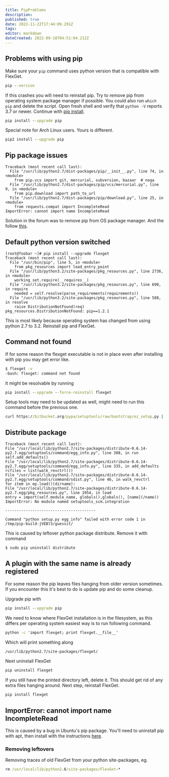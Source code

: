 ```yaml
---
title: PipProblems
description: 
published: true
date: 2022-11-22T17:44:09.291Z
tags: 
editor: markdown
dateCreated: 2022-09-18T04:51:04.212Z
---
```


## Problems with using pip
Make sure your `pip` command uses python version that is compatible with FlexGet. 

```cmd
pip --version
```

If this crashes you will need to reinstall pip. Try to remove pip from operating system package manager if possible. You could also run `which pip` and delete the script. Open fresh shell and verify that `python -V` reports 3.7 or newer. Continue with [pip install](https://pip.pypa.io/en/latest/installing.html).

```cmd
pip install --upgrade pip
```

Special note for Arch Linux users. Yours is different.

```cmd
pip2 install --upgrade pip
```

## Pip package issues

```
Traceback (most recent call last):
  File "/usr/lib/python2.7/dist-packages/pip/__init__.py", line 74, in <module>
    from pip.vcs import git, mercurial, subversion, bazaar  # noqa
  File "/usr/lib/python2.7/dist-packages/pip/vcs/mercurial.py", line 9, in <module>
    from pip.download import path_to_url
  File "/usr/lib/python2.7/dist-packages/pip/download.py", line 25, in <module>
    from requests.compat import IncompleteRead
ImportError: cannot import name IncompleteRead
```

Solution in the forum was to remove pip from OS package manager. And the follow [this](https://pip.pypa.io/en/latest/installing/#install-pip).

## Default python version switched
```
[root@foobar ~]# pip install --upgrade flexget
Traceback (most recent call last):
  File "/usr/bin/pip", line 5, in <module>
    from pkg_resources import load_entry_point
  File "/usr/lib/python3.2/site-packages/pkg_resources.py", line 2736, in <module>
    working_set.require(__requires__)
  File "/usr/lib/python3.2/site-packages/pkg_resources.py", line 690, in require
    needed = self.resolve(parse_requirements(requirements))
  File "/usr/lib/python3.2/site-packages/pkg_resources.py", line 588, in resolve
    raise DistributionNotFound(req)
pkg_resources.DistributionNotFound: pip==1.2.1
```

This is most likely because operating system has changed from using python 2.7 to 3.2. Reinstall pip and FlexGet.

## Command not found
If for some reason the flexget executable is not in place even after installing with pip you may get error like.

```cmd
$ flexget -v
-bash: flexget: command not found
```

It might be resolvable by running

```cmd
pip install --upgrade --force-reinstall flexget
```

Setup tools may need to be updated as well, might need to run this command before the previous one.

```cmd
curl https://bitbucket.org/pypa/setuptools/raw/bootstrap/ez_setup.py | sudo python
```

## Distribute package
```
Traceback (most recent call last):
File "/usr/local/lib/python2.7/site-packages/distribute-0.6.14-py2.7.egg/setuptools/command/egg_info.py", line 308, in run
self.add_defaults()
File "/usr/local/lib/python2.7/site-packages/distribute-0.6.14-py2.7.egg/setuptools/command/egg_info.py", line 335, in add_defaults
rcfiles = list(walk_revctrl())
File "/usr/local/lib/python2.7/site-packages/distribute-0.6.14-py2.7.egg/setuptools/command/sdist.py", line 46, in walk_revctrl
for item in ep.load()(dirname):
File "/usr/local/lib/python2.7/site-packages/distribute-0.6.14-py2.7.egg/pkg_resources.py", line 1954, in load
entry = import(self.module_name, globals(),globals(), [name](/name))
ImportError: No module named setuptools_scm.integration

----------------------------------------

Command "python setup.py egg_info" failed with error code 1 in /tmp/pip-build-jVEBl5/guessit/
```

This is caused by leftover python package distribute. Remove it with command

```cmd
$ sudo pip uninstall distribute
```

## A plugin with the same name is already registered
For some reason the pip leaves files hanging from older version sometimes. If you encounter this it's best to do is update pip and do some cleanup.

Upgrade pip with

```cmd
pip install --upgrade pip
```

We need to know where FlexGet installation is in the filesystem, as this differs per operating system easiest way is to run following command.

```cmd
python -c 'import flexget; print flexget.__file__'
```

Which will print something along

```cmd
/usr/lib/python2.7/site-packages/flexget/
```

Next uninstall FlexGet

```cmd
pip uninstall flexget
```

If you still have the printed directory left, delete it. This should get rid of any extra files hanging around. Next step, reinstall FlexGet.

```cmd
pip install flexget
```

## ImportError: cannot import name IncompleteRead
This is caused by a bug in Ubuntu's pip package. You'll need to uninstall pip with apt, then install with the instructions [here](https://pip.pypa.io/en/latest/installing.html#install-pip).


### Removing leftovers

Removing traces of old FlexGet from your python site-packages, eg.

```cmd
rm /usr/local/lib/python2.6/site-packages/FlexGet-*
```
